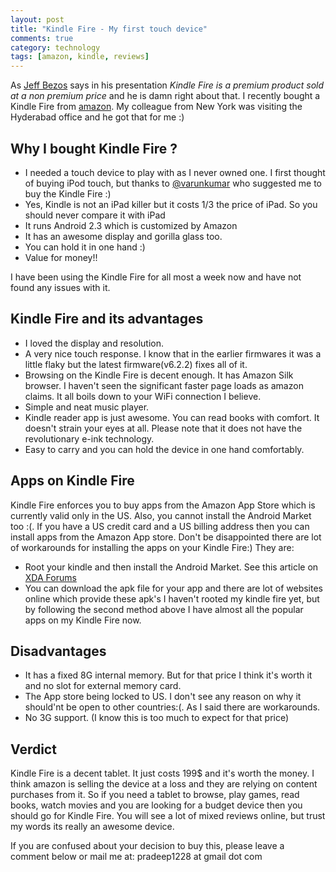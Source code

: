 ```yaml
---
layout: post
title: "Kindle Fire - My first touch device"
comments: true
category: technology
tags: [amazon, kindle, reviews]
---
```


As [Jeff Bezos](http://en.wikipedia.org/wiki/Jeff_Bezos) says in his presentation <i>Kindle Fire is a premium product sold at a non premium price</i> and he is damn right about that. I recently bought a Kindle Fire from [amazon](http://amazon.com). My colleague from New York was visiting the Hyderabad office and he got that for me :)

## Why I bought Kindle Fire ?
* I needed a touch device to play with as I never owned one. I first thought of buying iPod touch, but thanks to [@varunkumar](http://twitter.com/varunkumar) who suggested me to buy the Kindle Fire :)
* Yes, Kindle is not an iPad killer but it costs 1/3 the price of iPad. So you should never compare it with iPad
* It runs Android 2.3 which is customized by Amazon
* It has an awesome display and gorilla glass too.
* You can hold it in one hand :)
* Value for money!!

I have been using the Kindle Fire for all most a week now and have not found any issues with it. 

## Kindle Fire and its advantages
* I loved the display and resolution.
* A very nice touch response. I know that in the earlier firmwares it was a little flaky but the latest firmware(v6.2.2) fixes all of it. 
* Browsing on the Kindle Fire is decent enough. It has Amazon Silk browser. I haven't seen the significant faster page loads as amazon claims. It all boils down to your WiFi connection I believe.
* Simple and neat music player. 
* Kindle reader app is just awesome. You can read books with comfort. It doesn't strain your eyes at all. Please note that it does not have the revolutionary e-ink technology.
* Easy to carry and you can hold the device in one hand comfortably.

## Apps on Kindle Fire
Kindle Fire enforces you to buy apps from the Amazon App Store which is currently valid only in the US. Also, you cannot install the Android Market too :(. If you have a US credit card and a US billing address then you can install apps from the Amazon App store.
Don't be disappointed there are lot of workarounds for installing the apps on your Kindle Fire:) They are:
* Root your kindle and then install the Android Market. See this article on [XDA Forums](http://forum.xda-developers.com/showthread.php?t=1399889)
* You can download the apk file for your app and there are lot of websites online which provide these apk's
I haven't rooted my kindle fire yet, but by following the second method above I have almost all the popular apps on my Kindle Fire now.

## Disadvantages
* It has a fixed 8G internal memory. But for that price I think it's worth it and no slot for external memory card. 
* The App store being locked to US. I don't see any reason on why it should'nt be open to other countries:(. As I said there are workarounds.
* No 3G support. (I know this is too much to expect for that price)

## Verdict
Kindle Fire is a decent tablet. It just costs 199$ and it's worth the money. I think amazon is selling the device at a loss and they are relying on content purchases from it. So if you need a tablet to browse, play games, read books, watch movies and you are looking for a budget device then you should go for Kindle Fire. You will see a lot of mixed reviews online, but trust my words its really an awesome device. 

If you are confused about your decision to buy this, please leave a comment below or mail me at: pradeep1228 at gmail dot com


